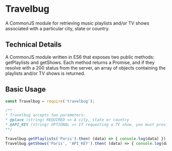 # Travelbug
A CommonJS module for retrieving music playlists and/or TV shows associated with a particular city, state or country.

## Technical Details

A CommonJS module written in ES6 that exposes two public methods: getPlaylists and getShows. Each method returns a Promise, and if they resolve with a 200 status from the server, an array of objects containing the playlists and/or TV shows is returned. 

## Basic Usage

```javascript
const Travelbug = require('travelbug');

/**
* Travelbug accepts two parameters:
* @place (string) REQUIRED => A city, state or country
* @API_KEY (string) OPTIONAL => If requesting a TV show, you must provide a Guidebox API key
**/

Travelbug.getPlaylists('Paris').then( (data) => { console.log(data) });
Travelbug.getShows('Paris', 'API_KEY').then( (data) => { console.log(data) });

```
